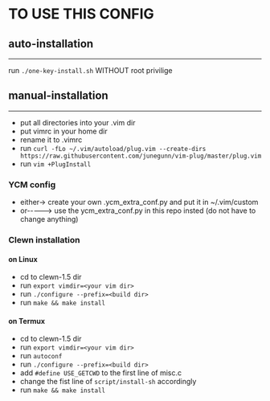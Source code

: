 # TO USE THIS CONFIG

## auto-installation

---

run `./one-key-install.sh` WITHOUT root privilige

## manual-installation

---

* put all directories into your .vim dir 
* put vimrc in your home dir
* rename it to .vimrc
* run `curl -fLo ~/.vim/autoload/plug.vim --create-dirs https://raw.githubusercontent.com/junegunn/vim-plug/master/plug.vim`
* run `vim +PlugInstall`

### YCM config

* either-> create your own .ycm\_extra\_conf.py and put it in ~/.vim/custom
* or-----> use the ycm\_extra\_conf.py in this repo insted (do not have to change anything)

### Clewn installation

#### on Linux
* cd to clewn-1.5 dir
* run `export vimdir=<your vim dir>` 
* run `./configure --prefix=<build dir>`
* run `make && make install`

#### on Termux
* cd to clewn-1.5 dir
* run `export vimdir=<your vim dir>` 
* run `autoconf`
* run `./configure --prefix=<build dir>`
* add `#define USE_GETCWD` to the first line of misc.c
* change the fist line of `script/install-sh` accordingly
* run `make && make install`
